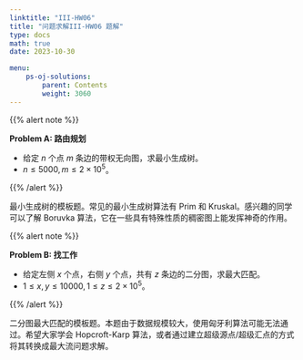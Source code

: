 ```yaml
---
linktitle: "III-HW06"
title: "问题求解III-HW06 题解"
type: docs
math: true
date: 2023-10-30

menu:
    ps-oj-solutions:
        parent: Contents
        weight: 3060
---
```


{{% alert note %}}

**Problem A: 路由规划**

* 给定 $n$ 个点 $m$ 条边的带权无向图，求最小生成树。
* $n\leq 5000, m\leq 2\times 10^5$。

{{% /alert %}}

最小生成树的模板题。常见的最小生成树算法有 Prim 和 Kruskal。感兴趣的同学可以了解 Boruvka 算法，它在一些具有特殊性质的稠密图上能发挥神奇的作用。

{{% alert note %}}

**Problem B: 找工作**

* 给定左侧 $x$ 个点，右侧 $y$ 个点，共有 $z$ 条边的二分图，求最大匹配。
* $1\leq x, y\leq 10000, 1\leq z\leq 2\times 10^5$。

{{% /alert %}}

二分图最大匹配的模板题。本题由于数据规模较大，使用匈牙利算法可能无法通过。希望大家学会 Hopcroft-Karp 算法，或者通过建立超级源点/超级汇点的方式将其转换成最大流问题求解。